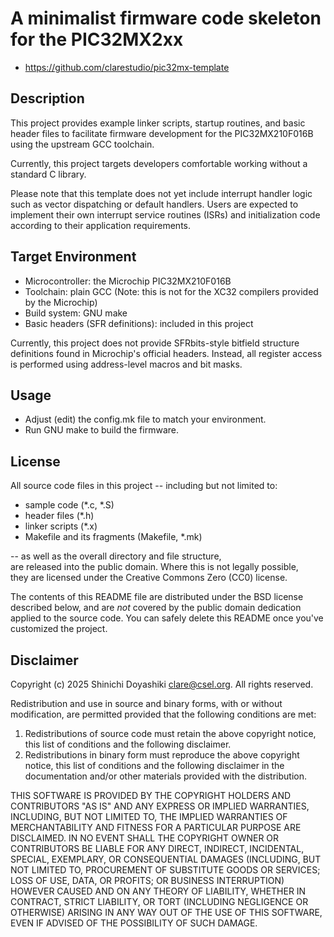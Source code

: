 # A minimalist firmware code skeleton for the PIC32MX2xx

- https://github.com/clarestudio/pic32mx-template

## Description

This project provides example linker scripts, startup routines,
and basic header files to facilitate firmware development
for the PIC32MX210F016B using the upstream GCC toolchain.

Currently, this project targets developers comfortable
working without a standard C library.

Please note that this template does not yet include interrupt handler
logic such as vector dispatching or default handlers.
Users are expected to implement their own interrupt service routines
(ISRs) and initialization code according to their application requirements.

## Target Environment

- Microcontroller: the Microchip PIC32MX210F016B
- Toolchain: plain GCC
  (Note: this is not for the XC32 compilers provided by the Microchip)
- Build system: GNU make
- Basic headers (SFR definitions): included in this project

Currently, this project does not provide SFRbits-style bitfield
structure definitions found in Microchip's official headers.
Instead, all register access is performed using address-level macros
and bit masks.

## Usage

- Adjust (edit) the config.mk file to match your environment.
- Run GNU make to build the firmware.

## License

All source code files in this project -- including but not limited to:
- sample code (*.c, *.S)
- header files (*.h)
- linker scripts (*.x)
- Makefile and its fragments (Makefile, *.mk)

-- as well as the overall directory and file structure,  
are released into the public domain.  Where this is not legally possible,  
they are licensed under the Creative Commons Zero (CC0) license.

The contents of this README file are distributed under
the BSD license described below, and are *not* covered
by the public domain dedication applied to the source code.
You can safely delete this README once you've customized the project.

## Disclaimer

Copyright (c) 2025 Shinichi Doyashiki <clare@csel.org>.
All rights reserved.

Redistribution and use in source and binary forms, with or without
modification, are permitted provided that the following conditions are met:

1. Redistributions of source code must retain the above copyright notice,
   this list of conditions and the following disclaimer.
2. Redistributions in binary form must reproduce the above copyright notice,
   this list of conditions and the following disclaimer in the documentation
   and/or other materials provided with the distribution.

THIS SOFTWARE IS PROVIDED BY THE COPYRIGHT HOLDERS AND CONTRIBUTORS "AS IS" AND
ANY EXPRESS OR IMPLIED WARRANTIES, INCLUDING, BUT NOT LIMITED TO, THE IMPLIED
WARRANTIES OF MERCHANTABILITY AND FITNESS FOR A PARTICULAR PURPOSE ARE
DISCLAIMED. IN NO EVENT SHALL THE COPYRIGHT OWNER OR CONTRIBUTORS BE LIABLE FOR
ANY DIRECT, INDIRECT, INCIDENTAL, SPECIAL, EXEMPLARY, OR CONSEQUENTIAL DAMAGES
(INCLUDING, BUT NOT LIMITED TO, PROCUREMENT OF SUBSTITUTE GOODS OR SERVICES;
LOSS OF USE, DATA, OR PROFITS; OR BUSINESS INTERRUPTION) HOWEVER CAUSED AND
ON ANY THEORY OF LIABILITY, WHETHER IN CONTRACT, STRICT LIABILITY, OR TORT
(INCLUDING NEGLIGENCE OR OTHERWISE) ARISING IN ANY WAY OUT OF THE USE OF THIS
SOFTWARE, EVEN IF ADVISED OF THE POSSIBILITY OF SUCH DAMAGE.
